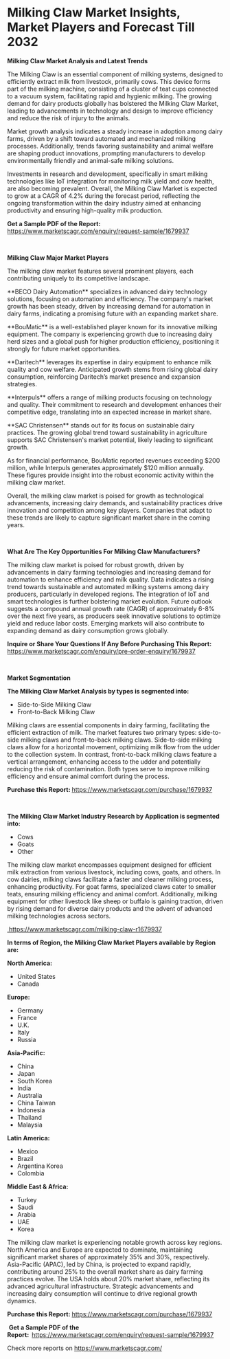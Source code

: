 <p><h1>Milking Claw Market Insights, Market Players and Forecast Till 2032</h1></p><p><strong>Milking Claw Market Analysis and Latest Trends</strong></p>
<p><p>The Milking Claw is an essential component of milking systems, designed to efficiently extract milk from livestock, primarily cows. This device forms part of the milking machine, consisting of a cluster of teat cups connected to a vacuum system, facilitating rapid and hygienic milking. The growing demand for dairy products globally has bolstered the Milking Claw Market, leading to advancements in technology and design to improve efficiency and reduce the risk of injury to the animals.</p><p>Market growth analysis indicates a steady increase in adoption among dairy farms, driven by a shift toward automated and mechanized milking processes. Additionally, trends favoring sustainability and animal welfare are shaping product innovations, prompting manufacturers to develop environmentally friendly and animal-safe milking solutions. </p><p>Investments in research and development, specifically in smart milking technologies like IoT integration for monitoring milk yield and cow health, are also becoming prevalent. Overall, the Milking Claw Market is expected to grow at a CAGR of 4.2% during the forecast period, reflecting the ongoing transformation within the dairy industry aimed at enhancing productivity and ensuring high-quality milk production.</p></p>
<p><strong>Get a Sample PDF of the Report:&nbsp;</strong> <a href="https://www.marketscagr.com/enquiry/request-sample/1679937?utm_campaign=1889&utm_medium=2&utm_source=Github&utm_content=ia&utm_term=18022025&utm_id=milking-claw">https://www.marketscagr.com/enquiry/request-sample/1679937</a></p>
<p>&nbsp;</p>
<p><strong>Milking Claw Major Market Players</strong></p>
<p><p>The milking claw market features several prominent players, each contributing uniquely to its competitive landscape. </p><p>**BECO Dairy Automation** specializes in advanced dairy technology solutions, focusing on automation and efficiency. The company's market growth has been steady, driven by increasing demand for automation in dairy farms, indicating a promising future with an expanding market share.</p><p>**BouMatic** is a well-established player known for its innovative milking equipment. The company is experiencing growth due to increasing dairy herd sizes and a global push for higher production efficiency, positioning it strongly for future market opportunities.</p><p>**Daritech** leverages its expertise in dairy equipment to enhance milk quality and cow welfare. Anticipated growth stems from rising global dairy consumption, reinforcing Daritech’s market presence and expansion strategies. </p><p>**Interpuls** offers a range of milking products focusing on technology and quality. Their commitment to research and development enhances their competitive edge, translating into an expected increase in market share.</p><p>**SAC Christensen** stands out for its focus on sustainable dairy practices. The growing global trend toward sustainability in agriculture supports SAC Christensen's market potential, likely leading to significant growth.</p><p>As for financial performance, BouMatic reported revenues exceeding $200 million, while Interpuls generates approximately $120 million annually. These figures provide insight into the robust economic activity within the milking claw market. </p><p>Overall, the milking claw market is poised for growth as technological advancements, increasing dairy demands, and sustainability practices drive innovation and competition among key players. Companies that adapt to these trends are likely to capture significant market share in the coming years.</p></p>
<p>&nbsp;</p>
<p><strong>What Are The Key Opportunities For Milking Claw Manufacturers?</strong></p>
<p><p>The milking claw market is poised for robust growth, driven by advancements in dairy farming technologies and increasing demand for automation to enhance efficiency and milk quality. Data indicates a rising trend towards sustainable and automated milking systems among dairy producers, particularly in developed regions. The integration of IoT and smart technologies is further bolstering market evolution. Future outlook suggests a compound annual growth rate (CAGR) of approximately 6-8% over the next five years, as producers seek innovative solutions to optimize yield and reduce labor costs. Emerging markets will also contribute to expanding demand as dairy consumption grows globally.</p></p>
<p><strong>Inquire or Share Your Questions If Any Before Purchasing This Report:</strong> <a href="https://www.marketscagr.com/enquiry/pre-order-enquiry/1679937?utm_campaign=1889&utm_medium=2&utm_source=Github&utm_content=ia&utm_term=18022025&utm_id=milking-claw">https://www.marketscagr.com/enquiry/pre-order-enquiry/1679937</a></p>
<p>&nbsp;</p>
<p><strong>Market Segmentation</strong></p>
<p><strong>The Milking Claw Market Analysis by types is segmented into:</strong></p>
<p><ul><li>Side-to-Side Milking Claw</li><li>Front-to-Back Milking Claw</li></ul></p>
<p><p>Milking claws are essential components in dairy farming, facilitating the efficient extraction of milk. The market features two primary types: side-to-side milking claws and front-to-back milking claws. Side-to-side milking claws allow for a horizontal movement, optimizing milk flow from the udder to the collection system. In contrast, front-to-back milking claws feature a vertical arrangement, enhancing access to the udder and potentially reducing the risk of contamination. Both types serve to improve milking efficiency and ensure animal comfort during the process.</p></p>
<p><strong>Purchase this Report:&nbsp;</strong><a href="https://www.marketscagr.com/purchase/1679937?utm_campaign=1889&utm_medium=2&utm_source=Github&utm_content=ia&utm_term=18022025&utm_id=milking-claw">https://www.marketscagr.com/purchase/1679937</a></p>
<p>&nbsp;</p>
<p><strong>The Milking Claw Market Industry Research by Application is segmented into:</strong></p>
<p><ul><li>Cows</li><li>Goats</li><li>Other</li></ul></p>
<p><p>The milking claw market encompasses equipment designed for efficient milk extraction from various livestock, including cows, goats, and others. In cow dairies, milking claws facilitate a faster and cleaner milking process, enhancing productivity. For goat farms, specialized claws cater to smaller teats, ensuring milking efficiency and animal comfort. Additionally, milking equipment for other livestock like sheep or buffalo is gaining traction, driven by rising demand for diverse dairy products and the advent of advanced milking technologies across sectors.</p></p>
<p><a href="https://www.marketscagr.com/milking-claw-r1679937?utm_campaign=1889&utm_medium=2&utm_source=Github&utm_content=ia&utm_term=18022025&utm_id=milking-claw">&nbsp;https://www.marketscagr.com/milking-claw-r1679937</a></p>
<p><strong>In terms of Region, the Milking Claw Market Players available by Region are:</strong></p>
<p>
    <p> <strong> North America: </strong>
        <ul>
            <li>United States</li>
            <li>Canada</li>
        </ul>
        </p> 
    <p> <strong> Europe: </strong>
        <ul>
            <li>Germany</li>
            <li>France</li>
            <li>U.K.</li>
            <li>Italy</li>
            <li>Russia</li>
        </ul>
        </p> 
    <p> <strong> Asia-Pacific: </strong>
        <ul>
            <li>China</li>
            <li>Japan</li>
            <li>South Korea</li>
            <li>India</li>
            <li>Australia</li>
            <li>China Taiwan</li>
            <li>Indonesia</li>
            <li>Thailand</li>
            <li>Malaysia</li>
        </ul>
        </p> 
    <p> <strong> Latin America: </strong>
        <ul>
            <li>Mexico</li>
            <li>Brazil</li>
            <li>Argentina Korea</li>
            <li>Colombia</li>
        </ul>
        </p> 
    <p> <strong> Middle East & Africa: </strong>
        <ul>
            <li>Turkey</li>
            <li>Saudi</li>
            <li>Arabia</li>
            <li>UAE</li>
            <li>Korea</li>
        </ul>
    </p>
    </p>
<p><p>The milking claw market is experiencing notable growth across key regions. North America and Europe are expected to dominate, maintaining significant market shares of approximately 35% and 30%, respectively. Asia-Pacific (APAC), led by China, is projected to expand rapidly, contributing around 25% to the overall market share as dairy farming practices evolve. The USA holds about 20% market share, reflecting its advanced agricultural infrastructure. Strategic advancements and increasing dairy consumption will continue to drive regional growth dynamics.</p></p>
<p><strong>Purchase this Report: </strong><a href="https://www.marketscagr.com/purchase/1679937?utm_campaign=1889&utm_medium=2&utm_source=Github&utm_content=ia&utm_term=18022025&utm_id=milking-claw">https://www.marketscagr.com/purchase/1679937</a></p>
<p>&nbsp;<strong>Get a Sample PDF of the Report:&nbsp;&nbsp;</strong><a href="https://www.marketscagr.com/enquiry/request-sample/1679937?utm_campaign=1889&utm_medium=2&utm_source=Github&utm_content=ia&utm_term=18022025&utm_id=milking-claw">https://www.marketscagr.com/enquiry/request-sample/1679937</a></p>
<p><strong></strong></p>
<p>Check more reports on <a href="https://www.marketscagr.com/?utm_campaign=1889&utm_medium=2&utm_source=Github&utm_content=ia&utm_term=18022025&utm_id=milking-claw">https://www.marketscagr.com/</a></p>